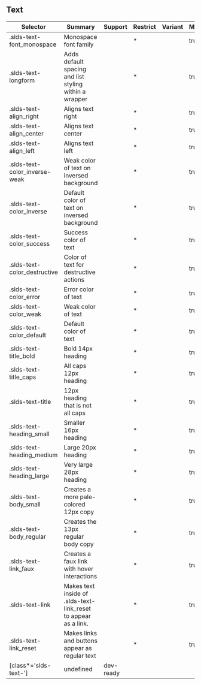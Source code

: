 

## Text

| Selector | Summary | Support | Restrict | Variant | Modifier |
|-------|-------|-------|-------|-------|-------|
| .slds-text-font_monospace | Monospace font family |   | * |   | true |
| .slds-text-longform | Adds default spacing and list styling within a wrapper |   | * |   | true |
| .slds-text-align_right | Aligns text right |   | * |   | true |
| .slds-text-align_center | Aligns text center |   | * |   | true |
| .slds-text-align_left | Aligns text left |   | * |   | true |
| .slds-text-color_inverse-weak | Weak color of text on inversed background |   | * |   | true |
| .slds-text-color_inverse | Default color of text on inversed background |   | * |   | true |
| .slds-text-color_success | Success color of text |   | * |   | true |
| .slds-text-color_destructive | Color of text for destructive actions |   | * |   | true |
| .slds-text-color_error | Error color of text |   | * |   | true |
| .slds-text-color_weak | Weak color of text |   | * |   | true |
| .slds-text-color_default | Default color of text |   | * |   | true |
| .slds-text-title_bold | Bold 14px heading |   | * |   | true |
| .slds-text-title_caps | All caps 12px heading |   | * |   | true |
| .slds-text-title | 12px heading that is not all caps |   | * |   | true |
| .slds-text-heading_small | Smaller 16px heading |   | * |   | true |
| .slds-text-heading_medium | Large 20px heading |   | * |   | true |
| .slds-text-heading_large | Very large 28px heading |   | * |   | true |
| .slds-text-body_small | Creates a more pale-colored 12px copy |   | * |   | true |
| .slds-text-body_regular | Creates the 13px regular body copy |   | * |   | true |
| .slds-text-link_faux | Creates a faux link with hover interactions |   | * |   | true |
| .slds-text-link | Makes text inside of .slds-text-link_reset to appear as a link. |   | * |   | true |
| .slds-text-link_reset | Makes links and buttons appear as regular text |   | * |   | true |
| [class*='slds-text-'] | undefined | dev-ready |   |   |   |